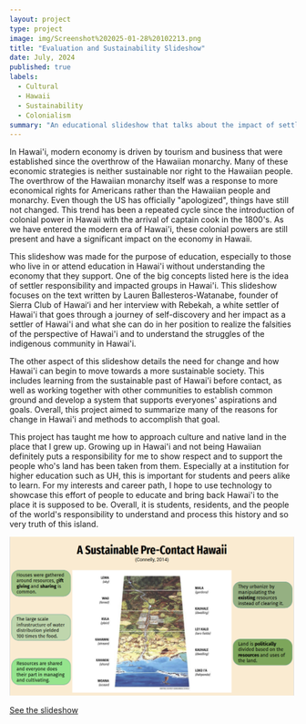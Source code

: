 ```yaml
---
layout: project
type: project
image: img/Screenshot%202025-01-28%20102213.png
title: "Evaluation and Sustainability Slideshow"
date: July, 2024
published: true
labels:
  - Cultural
  - Hawaii
  - Sustainability
  - Colonialism
summary: "An educational slideshow that talks about the impact of settler colonialism and it's effect on the modern landscape of Hawai'i made for ES 381"
---
```


In Hawai'i, modern economy is driven by tourism and business that were established since the overthrow of the Hawaiian monarchy. Many of these economic strategies is neither sustainable nor right to the Hawaiian people. The overthrow of the Hawaiian monarchy itself was a response to more economical rights for Americans rather than the Hawaiian people and monarchy. Even though the US has officially "apologized", things have still not changed. This trend has been a repeated cycle since the introduction of colonial power in Hawaii with the arrival of captain cook in the 1800's. As we have entered the modern era of Hawai'i, these colonial powers are still present and have a significant impact on the economy in Hawaii. 

This slideshow was made for the purpose of education, especially to those who live in or attend education in Hawai'i without understanding the economy that they support. One of the big concepts listed here is the idea of settler responsibility and impacted groups in Hawai'i. This slideshow focuses on the text written by Lauren Ballesteros-Watanabe, founder of Sierra Club of Hawaiʻi and her interview with Rebekah, a white settler of Hawai'i that goes through a journey of self-discovery and her impact as a settler of Hawai'i and what she can do in her position to realize the falsities of the perspective of Hawai'i and to understand the struggles of the indigenous community in Hawai'i.

The other aspect of this slideshow details the need for change and how Hawai'i can begin to move towards a more sustainable society. This includes learning from the sustainable past of Hawai'i before contact, as well as working together with other communities to establish common ground and develop a system that supports everyones' aspirations and goals. Overall, this project aimed to summarize many of the reasons for change in Hawai'i and methods to accomplish that goal.

This project has taught me how to approach culture and native land in the place that I grew up. Growing up in Hawai'i and not being Hawaiian definitely puts a responsibility for me to show respect and to support the people who's land has been taken from them. Especially at a institution for higher education such as UH, this is important for students and peers alike to learn. For my interests and career path, I hope to use technology to showcase this effort of people to educate and bring back Hawai'i to the place it is supposed to be. Overall, it is students, residents, and the people of the world's responsibility to understand and process this history and so very truth of this island.


<img width=500px src="../img/sustain.png">

[See the slideshow](https://docs.google.com/presentation/d/1egsVEhda8T7HYUnEHYKdXDn2m0UfYExNonhRl8gcgMg/edit?usp=sharing)
